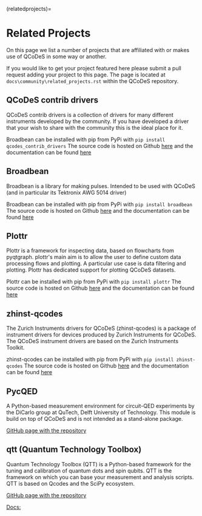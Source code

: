 (relatedprojects)=

# Related Projects

On this page we list a number of projects that are
affiliated with or makes use of QCoDeS in some way or another.

If you would like to get your project featured here please submit a
pull request adding your project to this page.
The page is located at `docs\community\related_projects.rst` within the QCoDeS
repository.

## QCoDeS contrib drivers

QCoDeS contrib drivers is a collection of drivers for many
different instruments developed by the community. If you have
developed a driver that your wish to share with the community
this is the ideal place for it.

Broadbean can be installed with pip from PyPi
with `pip install qcodes_contrib_drivers`
The source code is hosted on Github
[here](https://github.com/qcodes/qcodes_contrib_drivers)
and the documentation can be found
[here](https://qcodes.github.io/Qcodes_contrib_drivers/)

## Broadbean

Broadbean is a library for making pulses. Intended to be used
with QCoDeS (and in particular its Tektronix AWG 5014 driver)

Broadbean can be installed with pip from PyPi
with `pip install broadbean`
The source code is hosted on Github
[here](https://github.com/qcodes/broadbean)
and the documentation can be found
[here](https://qcodes.github.io/broadbean/)

## Plottr

Plottr is a framework for inspecting data, based on flowcharts from pyqtgraph.
plottr's main aim is to allow the user to define custom data processing
flows and plotting. A particular use case is data filtering and plotting.
Plottr has dedicated support for plotting QCoDeS datasets.

Plottr can be installed with pip from PyPi
with `pip install plottr`
The source code is hosted on Github
[here](https://github.com/toolsforexperiments/plottr/)
and the documentation can be found
[here](https://plottr.readthedocs.io/en/latest/)

## zhinst-qcodes

The Zurich Instruments drivers for QCoDeS (zhinst-qcodes) is a package of
instrument drivers for devices produced by Zurich Instruments for QCoDeS.
The QCoDeS instrument drivers are based on the Zurich Instruments Toolkit.

zhinst-qcodes can be installed with pip from PyPi
with `pip install zhinst-qcodes`
The source code is hosted on Github
[here](https://docs.zhinst.com/zhinst-qcodes/en/latest/)
and the documentation can be found
[here](https://github.com/zhinst/zhinst-qcodes/)

## PycQED

A Python-based measurement environment for circuit-QED experiments
by the DiCarlo group at QuTech, Delft University of Technology.
This module is build on top of QCoDeS and is not intended as a stand-alone package.

[GitHub page with the repository](https://github.com/DiCarloLab-Delft/PycQED_py3)

## qtt (Quantum Technology Toolbox)

Quantum Technology Toolbox (QTT) is a Python-based framework
for the tuning and calibration of quantum dots and spin qubits.
QTT is the framework on which you can base your measurement
and analysis scripts. QTT is based on Qcodes and the SciPy ecosystem.

[GitHub page with the repository](https://github.com/QuTech-Delft/qtt)

[Docs:](https://qtt.readthedocs.io)
